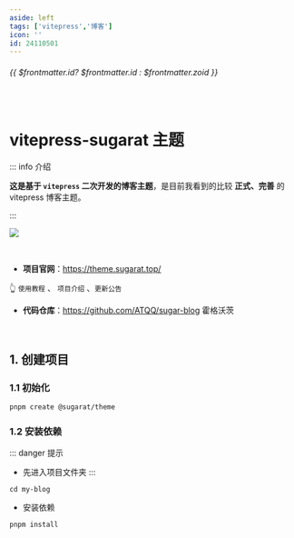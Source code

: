 ```yaml
---
aside: left
tags: ['vitepress','博客']
icon: ''
id: 24110501
---
```

 
######  {{ $frontmatter.id? $frontmatter.id : $frontmatter.zoid }}

 
<br/>
 
# vitepress-sugarat 主题

::: info <Badge type='info'>介绍</Badge>

**这是基于 `vitepress` 二次开发的博客主题**，是目前我看到的比较 **正式、完善** 的 vitepress 博客主题。 

:::

![](/articlesPic/202412112131.png)


<br/>


- **项目官网**：https://theme.sugarat.top/   

👆 `使用教程` 、 `项目介绍` 、`更新公告` 



- **代码仓库**：https://github.com/ATQQ/sugar-blog <Badge type='danger'>霍格沃茨</Badge>

<br/>




## 1. 创建项目

### 1.1 初始化

```shell
pnpm create @sugarat/theme
```

### 1.2 安装依赖

::: danger <Badge type='warning'>提示</Badge>
- 先进入项目文件夹
:::

```shell
cd my-blog
```
- 安装依赖

```shell
pnpm install
```